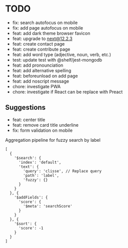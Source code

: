 # TODO

- fix: search autofocus on mobile
- fix: add page autofocus on mobile
- feat: add dark theme browser favicon
- feat: upgrade to next@12.2.3
- feat: create contact page
- feat: create contribute page
- feat: add word type (adjective, noun, verb, etc.)
- test: update test with @shelf/jest-mongodb
- feat: add pronounciation
- feat: add alternative spelling
- feat: beforeunload on add page
- feat: add noscript message
- chore: investigate PWA
- chore: investigate if React can be replace with Preact

## Suggestions

- feat: center title
- feat: remove card title underline
- fix: form validation on mobile

Aggregation pipeline for fuzzy search by label

```
[
  {
    '$search': {
      'index': 'default', 
      'text': {
        'query': 'clisse', // Replace query 
        'path': 'label', 
        'fuzzy': {}
      }
    }
  }, {
    '$addFields': {
      'score': {
        '$meta': 'searchScore'
      }
    }
  }, {
    '$sort': {
      'score': -1
    }
  }
]
```
